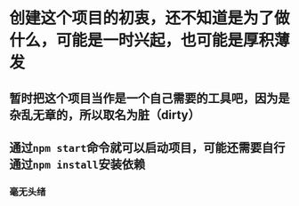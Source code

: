 # 创建这个项目的初衷，还不知道是为了做什么，可能是一时兴起，也可能是厚积薄发

## 暂时把这个项目当作是一个自己需要的工具吧，因为是杂乱无章的，所以取名为脏（dirty）

## 通过`npm start`命令就可以启动项目，可能还需要自行通过`npm install`安装依赖

### 毫无头绪